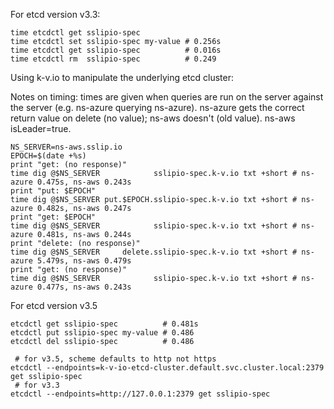 For etcd version v3.3:

```
time etcdctl get sslipio-spec
time etcdctl set sslipio-spec my-value # 0.256s
time etcdctl get sslipio-spec          # 0.016s
time etcdctl rm  sslipio-spec          # 0.249
```

Using k-v.io to manipulate the underlying etcd cluster:

Notes on timing: times are given when queries are run on the server against the
server (e.g. ns-azure querying ns-azure). ns-azure gets the correct return
value on delete (no value); ns-aws doesn't (old value). ns-aws isLeader=true.

```
NS_SERVER=ns-aws.sslip.io
EPOCH=$(date +%s)
print "get: (no response)"
time dig @$NS_SERVER            sslipio-spec.k-v.io txt +short # ns-azure 0.475s, ns-aws 0.243s
print "put: $EPOCH"
time dig @$NS_SERVER put.$EPOCH.sslipio-spec.k-v.io txt +short # ns-azure 0.482s, ns-aws 0.247s
print "get: $EPOCH"
time dig @$NS_SERVER            sslipio-spec.k-v.io txt +short # ns-azure 0.481s, ns-aws 0.244s
print "delete: (no response)"
time dig @$NS_SERVER     delete.sslipio-spec.k-v.io txt +short # ns-azure 5.479s, ns-aws 0.479s
print "get: (no response)"
time dig @$NS_SERVER            sslipio-spec.k-v.io txt +short # ns-azure 0.477s, ns-aws 0.243s
```

For etcd version v3.5

```
etcdctl get sslipio-spec          # 0.481s
etcdctl put sslipio-spec my-value # 0.486
etcdctl del sslipio-spec          # 0.486
```

```
 # for v3.5, scheme defaults to http not https
etcdctl --endpoints=k-v-io-etcd-cluster.default.svc.cluster.local:2379 get sslipio-spec
 # for v3.3
etcdctl --endpoints=http://127.0.0.1:2379 get sslipio-spec
```
